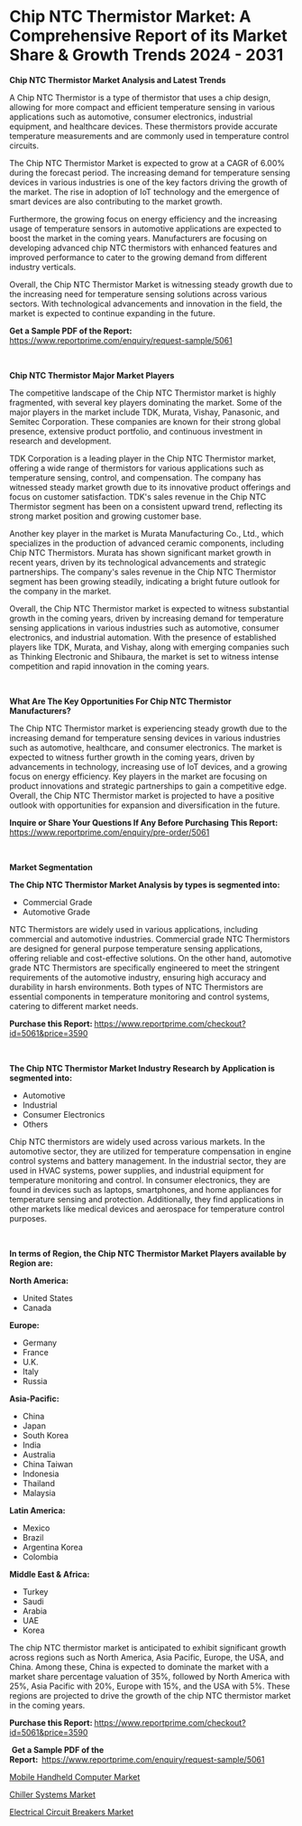 <p><h1>Chip NTC Thermistor Market: A Comprehensive Report of its Market Share & Growth Trends 2024 - 2031</h1></p><p><strong>Chip NTC Thermistor Market Analysis and Latest Trends</strong></p>
<p><p>A Chip NTC Thermistor is a type of thermistor that uses a chip design, allowing for more compact and efficient temperature sensing in various applications such as automotive, consumer electronics, industrial equipment, and healthcare devices. These thermistors provide accurate temperature measurements and are commonly used in temperature control circuits.</p><p>The Chip NTC Thermistor Market is expected to grow at a CAGR of 6.00% during the forecast period. The increasing demand for temperature sensing devices in various industries is one of the key factors driving the growth of the market. The rise in adoption of IoT technology and the emergence of smart devices are also contributing to the market growth.</p><p>Furthermore, the growing focus on energy efficiency and the increasing usage of temperature sensors in automotive applications are expected to boost the market in the coming years. Manufacturers are focusing on developing advanced chip NTC thermistors with enhanced features and improved performance to cater to the growing demand from different industry verticals.</p><p>Overall, the Chip NTC Thermistor Market is witnessing steady growth due to the increasing need for temperature sensing solutions across various sectors. With technological advancements and innovation in the field, the market is expected to continue expanding in the future.</p></p>
<p><strong>Get a Sample PDF of the Report:&nbsp;</strong> <a href="https://www.reportprime.com/enquiry/request-sample/5061">https://www.reportprime.com/enquiry/request-sample/5061</a></p>
<p>&nbsp;</p>
<p><strong>Chip NTC Thermistor Major Market Players</strong></p>
<p><p>The competitive landscape of the Chip NTC Thermistor market is highly fragmented, with several key players dominating the market. Some of the major players in the market include TDK, Murata, Vishay, Panasonic, and Semitec Corporation. These companies are known for their strong global presence, extensive product portfolio, and continuous investment in research and development.</p><p>TDK Corporation is a leading player in the Chip NTC Thermistor market, offering a wide range of thermistors for various applications such as temperature sensing, control, and compensation. The company has witnessed steady market growth due to its innovative product offerings and focus on customer satisfaction. TDK's sales revenue in the Chip NTC Thermistor segment has been on a consistent upward trend, reflecting its strong market position and growing customer base.</p><p>Another key player in the market is Murata Manufacturing Co., Ltd., which specializes in the production of advanced ceramic components, including Chip NTC Thermistors. Murata has shown significant market growth in recent years, driven by its technological advancements and strategic partnerships. The company's sales revenue in the Chip NTC Thermistor segment has been growing steadily, indicating a bright future outlook for the company in the market.</p><p>Overall, the Chip NTC Thermistor market is expected to witness substantial growth in the coming years, driven by increasing demand for temperature sensing applications in various industries such as automotive, consumer electronics, and industrial automation. With the presence of established players like TDK, Murata, and Vishay, along with emerging companies such as Thinking Electronic and Shibaura, the market is set to witness intense competition and rapid innovation in the coming years.</p></p>
<p>&nbsp;</p>
<p><strong>What Are The Key Opportunities For Chip NTC Thermistor Manufacturers?</strong></p>
<p><p>The Chip NTC Thermistor market is experiencing steady growth due to the increasing demand for temperature sensing devices in various industries such as automotive, healthcare, and consumer electronics. The market is expected to witness further growth in the coming years, driven by advancements in technology, increasing use of IoT devices, and a growing focus on energy efficiency. Key players in the market are focusing on product innovations and strategic partnerships to gain a competitive edge. Overall, the Chip NTC Thermistor market is projected to have a positive outlook with opportunities for expansion and diversification in the future.</p></p>
<p><strong>Inquire or Share Your Questions If Any Before Purchasing This Report:</strong> <a href="https://www.reportprime.com/enquiry/pre-order/5061">https://www.reportprime.com/enquiry/pre-order/5061</a></p>
<p>&nbsp;</p>
<p><strong>Market Segmentation</strong></p>
<p><strong>The Chip NTC Thermistor Market Analysis by types is segmented into:</strong></p>
<p><ul><li>Commercial Grade</li><li>Automotive Grade</li></ul></p>
<p><p>NTC Thermistors are widely used in various applications, including commercial and automotive industries. Commercial grade NTC Thermistors are designed for general purpose temperature sensing applications, offering reliable and cost-effective solutions. On the other hand, automotive grade NTC Thermistors are specifically engineered to meet the stringent requirements of the automotive industry, ensuring high accuracy and durability in harsh environments. Both types of NTC Thermistors are essential components in temperature monitoring and control systems, catering to different market needs.</p></p>
<p><strong>Purchase this Report:&nbsp;</strong><a href="https://www.reportprime.com/checkout?id=5061&price=3590">https://www.reportprime.com/checkout?id=5061&price=3590</a></p>
<p>&nbsp;</p>
<p><strong>The Chip NTC Thermistor Market Industry Research by Application is segmented into:</strong></p>
<p><ul><li>Automotive</li><li>Industrial</li><li>Consumer Electronics</li><li>Others</li></ul></p>
<p><p>Chip NTC thermistors are widely used across various markets. In the automotive sector, they are utilized for temperature compensation in engine control systems and battery management. In the industrial sector, they are used in HVAC systems, power supplies, and industrial equipment for temperature monitoring and control. In consumer electronics, they are found in devices such as laptops, smartphones, and home appliances for temperature sensing and protection. Additionally, they find applications in other markets like medical devices and aerospace for temperature control purposes.</p></p>
<p>&nbsp;</p>
<p><strong>In terms of Region, the Chip NTC Thermistor Market Players available by Region are:</strong></p>
<p>
    <p> <strong> North America: </strong>
        <ul>
            <li>United States</li>
            <li>Canada</li>
        </ul>
        </p> 
    <p> <strong> Europe: </strong>
        <ul>
            <li>Germany</li>
            <li>France</li>
            <li>U.K.</li>
            <li>Italy</li>
            <li>Russia</li>
        </ul>
        </p> 
    <p> <strong> Asia-Pacific: </strong>
        <ul>
            <li>China</li>
            <li>Japan</li>
            <li>South Korea</li>
            <li>India</li>
            <li>Australia</li>
            <li>China Taiwan</li>
            <li>Indonesia</li>
            <li>Thailand</li>
            <li>Malaysia</li>
        </ul>
        </p> 
    <p> <strong> Latin America: </strong>
        <ul>
            <li>Mexico</li>
            <li>Brazil</li>
            <li>Argentina Korea</li>
            <li>Colombia</li>
        </ul>
        </p> 
    <p> <strong> Middle East & Africa: </strong>
        <ul>
            <li>Turkey</li>
            <li>Saudi</li>
            <li>Arabia</li>
            <li>UAE</li>
            <li>Korea</li>
        </ul>
    </p>
    </p>
<p><p>The chip NTC thermistor market is anticipated to exhibit significant growth across regions such as North America, Asia Pacific, Europe, the USA, and China. Among these, China is expected to dominate the market with a market share percentage valuation of 35%, followed by North America with 25%, Asia Pacific with 20%, Europe with 15%, and the USA with 5%. These regions are projected to drive the growth of the chip NTC thermistor market in the coming years.</p></p>
<p><strong>Purchase this Report: </strong><a href="https://www.reportprime.com/checkout?id=5061&price=3590">https://www.reportprime.com/checkout?id=5061&price=3590</a></p>
<p>&nbsp;<strong>Get a Sample PDF of the Report:&nbsp;&nbsp;</strong><a href="https://www.reportprime.com/enquiry/request-sample/5061">https://www.reportprime.com/enquiry/request-sample/5061</a></p>
<p><strong></strong></p>
<p><p><a href="https://view.publitas.com/reportprime-1/mobile-handheld-computer-market-size-share-trends-analysis-report-by-application-regional-outlook-competitive-strategies-and-segment-forecasts-2024-2031/">Mobile Handheld Computer Market</a></p><p><a href="https://view.publitas.com/reportprime-1/chiller-systems-market-size-reflecting-a-forecast-till-2031-market-by-type-by-application-and-by-geography/">Chiller Systems Market</a></p><p><a href="https://view.publitas.com/reportprime-1/electrical-circuit-breakers-market-size-market-trends-and-growth-outlook-forecasted-for-period-from-2024-to-2031/">Electrical Circuit Breakers Market</a></p></p>